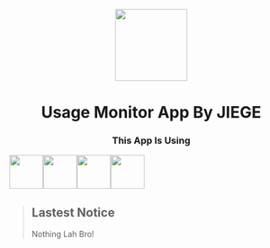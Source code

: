 <p align="center">
  <img width="128" align="center" src="/src/icon.ico">
</p>
<h1 align="center">Usage Monitor App By JIEGE</h1>

<h3 align="center">This App Is Using</h3>
<div align="center">
  <div style="display: flex;">
    <img style="width: 60px;" src="https://cdn.jsdelivr.net/gh/devicons/devicon@latest/icons/html5/html5-original.svg">
    <img style="width: 60px;" src="https://cdn.jsdelivr.net/gh/devicons/devicon@latest/icons/css3/css3-original.svg">
    <img style="width: 60px;" src="https://cdn.jsdelivr.net/gh/devicons/devicon@latest/icons/javascript/javascript-original.svg">
    <img style="width: 60px" src="https://cdn.jsdelivr.net/gh/devicons/devicon@latest/icons/nodejs/nodejs-original.svg">
  </div>
</div>

> ## Lastest Notice
> Nothing Lah Bro!

